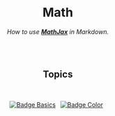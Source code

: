 
<br>

<div align = center>

# Math

*How to use **[MathJax]** in Markdown.*

<br>
<br>

## Topics

<br>

[![Badge Basics]][Basics] 
[![Badge Color]][Color] 

</div>

<br>


<!----------------------------------------------------------------------------->

[MathJax]: https://www.mathjax.org/

[Basics]: Topics/Basics.md
[Color]: Topics/Color.md


<!----------------------------------{ Badges }--------------------------------->

[Badge Basics]: https://img.shields.io/badge/Basics-FF7328?style=for-the-badge&logoColor=White&logo=ApacheCouchDB
[Badge Color]: https://img.shields.io/badge/Color-37814A?style=for-the-badge&logoColor=White&logo=Codacy
